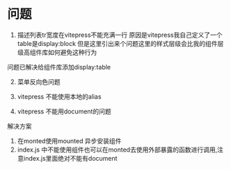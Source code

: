 # 问题

1. 描述列表tr宽度在vitepress不能充满一行
  原因是vitepress我自己定义了一个table是display:block
  但是这里引出来个问题这里的样式层级会比我的组件层级高组件库如何避免这种行为

  问题已解决给组件库添加display:table

  
2. 菜单反向色问题

3. vitepress 不能使用本地的alias

4. vitepress 不能用document的问题

解决方案
1. 在monted使用mounted 异步安装组件
2. index.js 中不能使用组件也可以在monted去使用外部暴露的函数进行调用,注意index.js里面绝对不能有document

